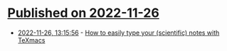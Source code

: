 # [Published on 2022-11-26](index.md)

* [2022-11-26, 13:15:56](https://news.ycombinator.com/item?id=33752363) - [How to easily type your (scientific) notes with TeXmacs](https://www.youtube.com/watch?v=bCCnp0OXlhY)
